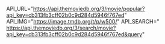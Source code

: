 API_URL="https://api.themoviedb.org/3/movie/popular?api_key=cb313fb3cff02b0c9d284d5946f767ed"
API_IMG="https://image.tmdb.org/t/p/w500/"
API_SEARCH="
https://api.themoviedb.org/3/search/movie?api_key=cb313fb3cff02b0c9d284d5946f767ed&query"




